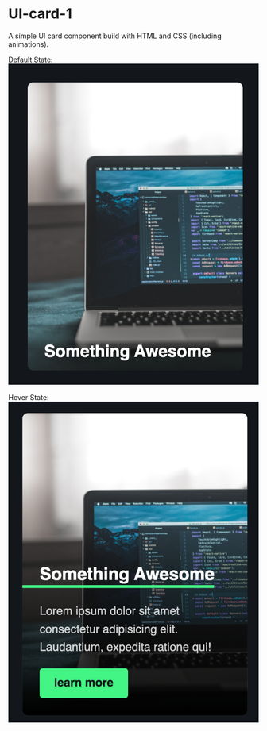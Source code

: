 # UI-card-1
A simple UI card component build with HTML and CSS (including animations).

Default State:
![default state](1.png)

Hover State:
![hover state](2.png)

